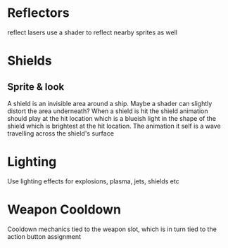 # Reflectors
reflect lasers
use a shader to reflect nearby sprites as well

# Shields
## Sprite & look
A shield is an invisible area around a ship. Maybe a shader can slightly distort the area underneath?
When a shield is hit the shield animation should play at the hit location which is a blueish light in the shape of the shield which is brightest at  the hit location. The animation it self is a wave travelling across the shield's surface


# Lighting
Use lighting effects for explosions, plasma, jets, shields etc


# Weapon Cooldown
Cooldown mechanics tied to the weapon slot, which is in turn tied to the action button assignment